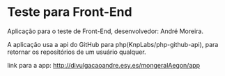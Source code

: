 # Teste para Front-End

Aplicação para o teste de Front-End, desenvolvedor: André Moreira.

A aplicação usa a api do GitHub para php(KnpLabs/php-github-api), para retornar os repositórios de um usuário qualquer.



link para a app: http://divulgacaoandre.esy.es/mongeralAegon/app
